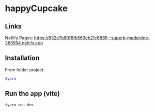 # happyCupcake

## Links
Netlify Pages: https://632e7b80f8fb563cb21c6885--superb-madeleine-386564.netlify.app

## Installation

From folder project:

```bash - yarn/vite
$yarn 
```

## Run the app (vite)

```$yarn run dev
$yarn run dev
